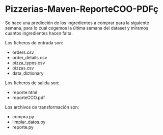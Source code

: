 # Pizzerias-Maven-ReporteCOO-PDFç
Se hace una predicción de los ingredientes a comprar para la siguiente semana, para lo cual cogemos la última semana del dataset y miramos cuantos ingredientes hacen falta.

Los ficheros de entrada son:
- orders.csv
- order_details.csv
- pizza_types.csv
- pizzas.csv
- data_dictionary

Los ficheros de salida son:
- reporte.html
- reporteCOO.pdf

Los archivos de transformación son:
- compra.py
- limpiar_datos.py
- reporte.py
